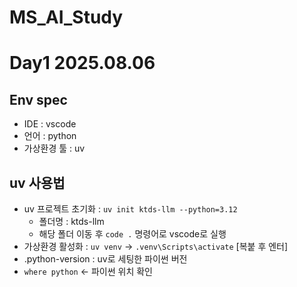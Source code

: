 # MS_AI_Study

# Day1 2025.08.06
## Env spec
  - IDE : vscode
  - 언어 : python
  - 가상환경 툴 : uv
## uv 사용법
  - uv 프로젝트 초기화 : ```uv init ktds-llm --python=3.12```
    - 폴더명 : ktds-llm
    - 해당 폴더 이동 후 ```code .``` 명령어로 vscode로 실행
  - 가상환경 활성화 : ```uv venv``` -> ```.venv\Scripts\activate``` [복붙 후 엔터]
  - .python-version : uv로 세팅한 파이썬 버전
  - ```where python``` <- 파이썬 위치 확인
    
